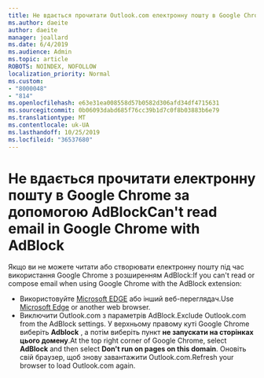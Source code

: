 ```yaml
---
title: Не вдається прочитати Outlook.com електронну пошту в Google Chrome за допомогою AdBlock
ms.author: daeite
author: daeite
manager: joallard
ms.date: 6/4/2019
ms.audience: Admin
ms.topic: article
ROBOTS: NOINDEX, NOFOLLOW
localization_priority: Normal
ms.custom:
- "8000048"
- "814"
ms.openlocfilehash: e63e31ea008558d57b0582d306afd34df4715631
ms.sourcegitcommit: 0b06093dabd685f76cc39b1d7c0f8b03883b6e79
ms.translationtype: MT
ms.contentlocale: uk-UA
ms.lasthandoff: 10/25/2019
ms.locfileid: "36537680"
---
```

# <a name="cant-read-email-in-google-chrome-with-adblock"></a><span data-ttu-id="ff78a-102">Не вдається прочитати електронну пошту в Google Chrome за допомогою AdBlock</span><span class="sxs-lookup"><span data-stu-id="ff78a-102">Can't read email in Google Chrome with AdBlock</span></span>

<span data-ttu-id="ff78a-103">Якщо ви не можете читати або створювати електронну пошту під час використання Google Chrome з розширенням AdBlock:</span><span class="sxs-lookup"><span data-stu-id="ff78a-103">If you can't read or compose email when using Google Chrome with the AdBlock extension:</span></span>

- <span data-ttu-id="ff78a-104">Використовуйте [Microsoft EDGE](https://go.microsoft.com/fwlink/p/?linkid=2001503&amp;clcid=0x409) або інший веб-переглядач.</span><span class="sxs-lookup"><span data-stu-id="ff78a-104">Use [Microsoft Edge](https://go.microsoft.com/fwlink/p/?linkid=2001503&amp;clcid=0x409) or another web browser.</span></span>
- <span data-ttu-id="ff78a-105">Виключити Outlook.com з параметрів AdBlock.</span><span class="sxs-lookup"><span data-stu-id="ff78a-105">Exclude Outlook.com from the AdBlock settings.</span></span> <span data-ttu-id="ff78a-106">У верхньому правому куті Google Chrome виберіть **Adblock** , а потім виберіть пункт **не запускати на сторінках цього домену**.</span><span class="sxs-lookup"><span data-stu-id="ff78a-106">At the top right corner of Google Chrome, select **AdBlock** and then select **Don't run on pages on this domain**.</span></span> <span data-ttu-id="ff78a-107">Оновіть свій браузер, щоб знову завантажити Outlook.com.</span><span class="sxs-lookup"><span data-stu-id="ff78a-107">Refresh your browser to load Outlook.com again.</span></span>
